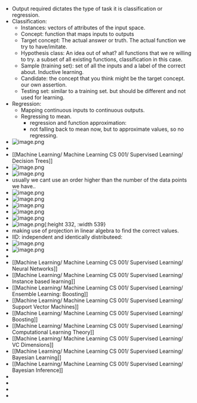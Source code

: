 - Output required dictates the type of task it is classification or regression.
- Classification:
	- Instances: vectors of attributes of the input space.
	- Concept: function that maps inputs to outputs
	- Target concept: The actual answer or truth. The actual function we try to have/imitate.
	- Hypothesis class: An idea out of what? all functions that we re willing to try. a subset of all existing functions, classification in this case.
	- Sample (training set): set of all the inputs and a label of the correct about. Inductive learning.
	- Candidate: the concept that you think might be the target concept. our own assertion.
	- Testing set: similar to a training set. but should be different and not used for learning.
- Regression:
	- Mapping continuous inputs to continuous outputs.
	- Regressing to mean.
		- regression and function approximation:
		- not falling back to mean now, but to approximate values, so no regressing.
- ![image.png](../assets/image_1745840636048_0.png)
-
- [[Machine Learning/ Machine Learning CS 001/ Supervised Learning/ Decision Trees]]
- ![image.png](../assets/image_1737312025315_0.png)
- ![image.png](../assets/image_1737327810378_0.png)
- usually we cant use an order higher than the number of the data points we have..
- ![image.png](../assets/image_1737328052630_0.png)
- ![image.png](../assets/image_1737328072024_0.png)
- ![image.png](../assets/image_1737328081602_0.png)
- ![image.png](../assets/image_1737328296658_0.png)
- ![image.png](../assets/image_1737328558161_0.png)
- ![image.png](../assets/image_1737328685177_0.png){:height 332, :width 539}
- making use of projection in linear algebra to find the correct values.
- IID: independent and identically distributeed:
- ![image.png](../assets/image_1737407540245_0.png)
- ![image.png](../assets/image_1737407612859_0.png)
-
- [[Machine Learning/ Machine Learning CS 001/ Supervised Learning/ Neural Networks]]
- [[Machine Learning/ Machine Learning CS 001/ Supervised Learning/ Instance based learning]]
- [[Machine Learning/ Machine Learning CS 001/ Supervised Learning/ Ensemble Learning: Boosting]]
- [[Machine Learning/ Machine Learning CS 001/ Supervised Learning/ Support Vector Machines]]
- [[Machine Learning/ Machine Learning CS 001/ Supervised Learning/ Boosting]]
- [[Machine Learning/ Machine Learning CS 001/ Supervised Learning/ Computational Learning Theory]]
- [[Machine Learning/ Machine Learning CS 001/ Supervised Learning/ VC Dimensions]]
- [[Machine Learning/ Machine Learning CS 001/ Supervised Learning/ Bayesian Learning]]
- [[Machine Learning/ Machine Learning CS 001/ Supervised Learning/ Bayesian Inference]]
-
-
-
-